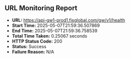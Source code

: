 ## URL Monitoring Report

- **URL:** https://api-gw1-prod1.fisglobal.com/gw/v1/health
- **Start Time:** 2025-05-07T21:59:36.507869
- **End Time:** 2025-05-07T21:59:36.758539
- **Total Time Taken:** 0.25067 seconds
- **HTTP Status Code:** 200
- **Status:** Success
- **Failure Reason:** N/A
